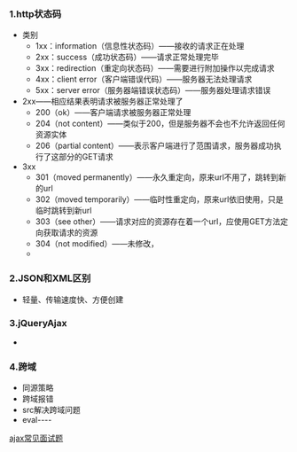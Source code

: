 ### 1.http状态码
- 类别
  - 1xx：information（信息性状态码）——接收的请求正在处理
  - 2xx：success（成功状态码）——请求正常处理完毕
  - 3xx：redirection（重定向状态码）——需要进行附加操作以完成请求
  - 4xx：client error（客户端错误代码）——服务器无法处理请求
  - 5xx：server error（服务器端错误状态码）——服务器处理请求错误
- 2xx——相应结果表明请求被服务器正常处理了
  - 200（ok）——客户端请求被服务器正常处理
  - 204（not content）——类似于200，但是服务器不会也不允许返回任何资源实体
  - 206（partial content）——表示客户端进行了范围请求，服务器成功执行了这部分的GET请求
- 3xx
  - 301（moved permanently）——永久重定向，原来url不用了，跳转到新的url
  - 302（moved temporarily）——临时性重定向，原来url依旧使用，只是临时跳转到新url
  - 303（see other）——请求对应的资源存在着一个url，应使用GET方法定向获取请求的资源
  - 304（not modified）——未修改，
  - 


### 2.JSON和XML区别
- 轻量、传输速度快、方便创建


### 3.jQueryAjax
- 

### 4.跨域
- 同源策略
- 跨域报错
- src解决跨域问题
- eval----

[ajax常见面试题](https://www.imooc.com/article/23836)